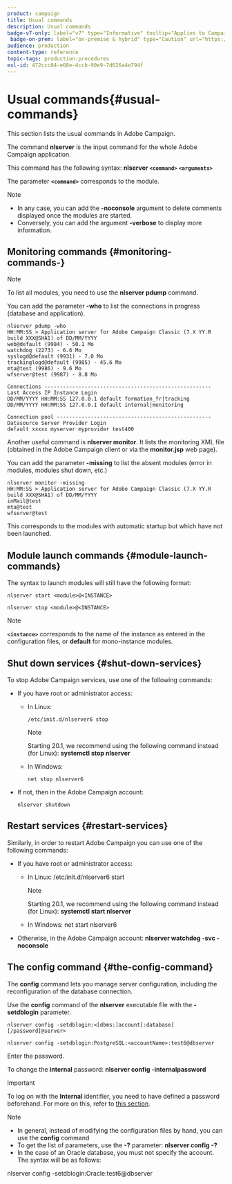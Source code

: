 ```yaml
---
product: campaign
title: Usual commands
description: Usual commands
badge-v7-only: label="v7" type="Informative" tooltip="Applies to Campaign Classic v7 only"
 badge-on-prem: label="on-premise & hybrid" type="Caution" url="https://experienceleague.adobe.com/docs/campaign-classic/using/installing-campaign-classic/architecture-and-hosting-models/hosting-models-lp/hosting-models.html?lang=en" tooltip="Applies to on-premise and hybrid deployments only"
audience: production
content-type: reference
topic-tags: production-procedures
exl-id: 472ccc04-e68e-4ccb-90e9-7d626a4e794f
---
```

# Usual commands{#usual-commands}



This section lists the usual commands in Adobe Campaign.

The command **nlserver** is the input command for the whole Adobe Campaign application.

This command has the following syntax: **nlserver **`<command>`** **`<arguments>`****

The parameter **`<command>`** corresponds to the module.

>[!NOTE]
>
>* In any case, you can add the **-noconsole** argument to delete comments displayed once the modules are started.
>* Conversely, you can add the argument **-verbose** to display more information.
>

## Monitoring commands {#monitoring-commands-}

>[!NOTE]
>
>To list all modules, you need to use the **nlserver pdump** command.

You can add the parameter **-who** to list the connections in progress (database and application).

```
nlserver pdump -who
HH:MM:SS > Application server for Adobe Campaign Classic (7.X YY.R build XXX@SHA1) of DD/MM/YYYY
web@default (9984) - 50.1 Mo
watchdog (2273) - 6.6 Mo
syslogd@default (9931) - 7.0 Mo
trackinglogd@default (9985) - 45.6 Mo
mta@test (9986) - 9.6 Mo
wfserver@test (9987) - 8.8 Mo

Connections ------------------------------------------------------
Last Access IP Instance Login 
DD/MM/YYYY HH:MM:SS 127.0.0.1 default formation_fr|tracking
DD/MM/YYYY HH:MM:SS 127.0.0.1 default internal|monitoring

Connection pool --------------------------------------------------
Datasource Server Provider Login 
default xxxxx myserver myprovider test400

```

Another useful command is **nlserver monitor**. It lists the monitoring XML file (obtained in the Adobe Campaign client or via the **monitor.jsp** web page).

You can add the parameter **-missing** to list the absent modules (error in modules, modules shut down, etc.)

```
nlserver monitor -missing
HH:MM:SS > Application server for Adobe Campaign Classic (7.X YY.R build XXX@SHA1) of DD/MM/YYYY
inMail@test
mta@test
wfserver@test

```

This corresponds to the modules with automatic startup but which have not been launched.

## Module launch commands {#module-launch-commands}

The syntax to launch modules will still have the following format:

```
nlserver start <module>@<INSTANCE>
```

```
nlserver stop <module>@<INSTANCE>
```

>[!NOTE]
>
>**`<instance>`** corresponds to the name of the instance as entered in the configuration files, or **default** for mono-instance modules.

## Shut down services {#shut-down-services}

To stop Adobe Campaign services, use one of the following commands:

* If you have root or administrator access:

    * In Linux:

      ```    
      /etc/init.d/nlserver6 stop
      ```

      >[!NOTE]
      >
      >Starting 20.1, we recommend using the following command instead (for Linux): **systemctl stop nlserver**

    * In Windows:

      ```    
      net stop nlserver6
      ```

* If not, then in the Adobe Campaign account:

  ```
  nlserver shutdown 
  ```

## Restart services {#restart-services}

Similarly, in order to restart Adobe Campaign you can use one of the following commands:

* If you have root or administrator access:

    * In Linux: /etc/init.d/nlserver6 start

      >[!NOTE]
      >
      >Starting 20.1, we recommend using the following command instead (for Linux): **systemctl start nlserver**

    * In Windows: net start nlserver6

* Otherwise, in the Adobe Campaign account: **nlserver watchdog -svc -noconsole**

## The config command {#the-config-command}

The **config** command lets you manage server configuration, including the reconfiguration of the database connection.

Use the **config** command of the **nlserver** executable file with the **-setdblogin** parameter.

```
nlserver config -setdblogin:<[dbms:]account[:database][/password]@server>
```

```
nlserver config -setdblogin:PostgreSQL:<accountName>:test6@dbserver
```

Enter the password.

To change the **internal** password: **nlserver config -internalpassword**

>[!IMPORTANT]
>
>To log on with the **Internal** identifier, you need to have defined a password beforehand. For more on this, refer to [this section](../../installation/using/configuring-campaign-server.md#internal-identifier).

>[!NOTE]
>
>* In general, instead of modifying the configuration files by hand, you can use the **config** command 
>* To get the list of parameters, use the **-?** parameter: **nlserver config -?**
>* In the case of an Oracle database, you must not specify the account. The syntax will be as follows:
>
>  nlserver config -setdblogin:Oracle:test6@dbserver
>
